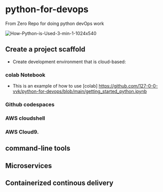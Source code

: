 # python-for-devops
From Zero Repo for doing python devOps work


![How-Python-is-Used-3-min-1-1024x540](https://user-images.githubusercontent.com/41470324/202312569-d1ab830a-e708-4b26-b44f-767d1bd0cf52.jpg)

## Create a  project scaffold 

* Create development environment that is cloud-based: 

### colab Notebook 
* This is an example of how to use [colab] https://github.com/127-0-0-vvk/python-for-devops/blob/main/getting_started_python.ipynb

### Github codespaces
### AWS cloudshell 
### AWS Cloud9. 

## command-line tools

## Microservices

## Containerized continous delivery
